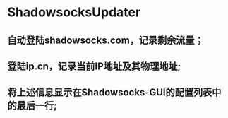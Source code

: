 # ShadowsocksUpdater
## 自动登陆shadowsocks.com，记录剩余流量；
## 登陆ip.cn，记录当前IP地址及其物理地址;
## 将上述信息显示在Shadowsocks-GUI的配置列表中的最后一行;
